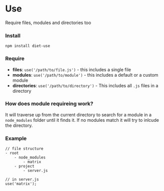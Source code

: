 # Use
Require files, modules and directories too

### Install
```
npm install diet-use
```

### Require
- **files**: `use('/path/to/file.js')` - this includes a single file
- **modules**: `use('/path/to/module')` - this includes a default or a custom module
- **directories**: `use('/path/to/directory')` - This includes all `.js` files in a directory
	
### 


### How does module requireing work?
It will traverse up from the current directory to search for a module in a `node_modules` folder until it finds it. If no modules match it will try to inlcude the directory.

### Example
```
// file structure
- root
	- node_modules
		- matrix
	- project
		- server.js
```

```
// in server.js
use('matrix');
```
